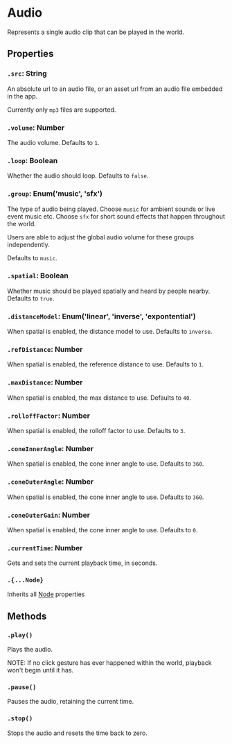 # Audio

Represents a single audio clip that can be played in the world.

## Properties

### `.src`: String

An absolute url to an audio file, or an asset url from an audio file embedded in the app.

Currently only `mp3` files are supported.

### `.volume`: Number

The audio volume. Defaults to `1`.

### `.loop`: Boolean

Whether the audio should loop. Defaults to `false`.

### `.group`: Enum('music', 'sfx')

The type of audio being played. Choose `music` for ambient sounds or live event music etc. Choose `sfx` for short sound effects that happen throughout the world.

Users are able to adjust the global audio volume for these groups independently.

Defaults to `music`.

### `.spatial`: Boolean

Whether music should be played spatially and heard by people nearby. Defaults to `true`.

### `.distanceModel`: Enum('linear', 'inverse', 'expontential')

When spatial is enabled, the distance model to use. Defaults to `inverse`.

### `.refDistance`: Number

When spatial is enabled, the reference distance to use. Defaults to `1`.

### `.maxDistance`: Number

When spatial is enabled, the max distance to use. Defaults to `40`.

### `.rolloffFactor`: Number

When spatial is enabled, the rolloff factor to use. Defaults to `3`.

### `.coneInnerAngle`: Number

When spatial is enabled, the cone inner angle to use. Defaults to `360`.

### `.coneOuterAngle`: Number

When spatial is enabled, the cone inner angle to use. Defaults to `360`.

### `.coneOuterGain`: Number

When spatial is enabled, the cone inner angle to use. Defaults to `0`.

### `.currentTime`: Number

Gets and sets the current playback time, in seconds.

### `.{...Node}`

Inherits all [Node](/docs/scripting/nodes/Node.md) properties

## Methods

### `.play()`

Plays the audio. 

NOTE: If no click gesture has ever happened within the world, playback won't begin until it has.

### `.pause()`

Pauses the audio, retaining the current time.

### `.stop()`

Stops the audio and resets the time back to zero.
